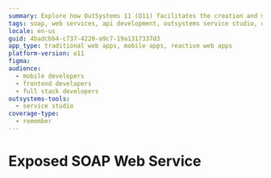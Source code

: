 ```yaml
---
summary: Explore how OutSystems 11 (O11) facilitates the creation and management of exposed SOAP web services.
tags: soap, web services, api development, outsystems service studio, outsystems platform
locale: en-us
guid: 4badcbb4-c737-4220-a9c7-19a1317337d3
app_type: traditional web apps, mobile apps, reactive web apps
platform-version: o11
figma:
audience:
  - mobile developers
  - frontend developers
  - full stack developers
outsystems-tools:
  - service studio
coverage-type:
  - remember
---
```


# Exposed SOAP Web Service

